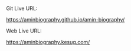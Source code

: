Git Live URL:  

https://aminbiography.github.io/amin-biography/

Web Live URL: 

https://aminbiography.kesug.com/ 








